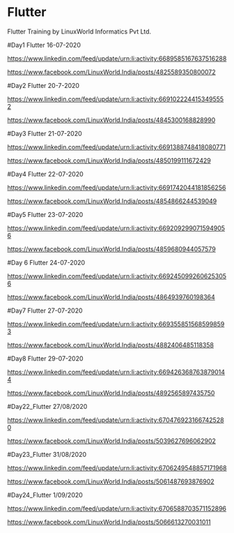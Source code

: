 # Flutter
Flutter Training by LinuxWorld Informatics Pvt Ltd.

#Day1 Flutter
16-07-2020

https://www.linkedin.com/feed/update/urn:li:activity:6689585167637516288

https://www.facebook.com/LinuxWorld.India/posts/4825589350800072




#Day2 Flutter
20-7-2020

https://www.linkedin.com/feed/update/urn:li:activity:6691022244153495552

https://www.facebook.com/LinuxWorld.India/posts/4845300168828990




#Day3 Flutter
21-07-2020

https://www.linkedin.com/feed/update/urn:li:activity:6691388748418080771

https://www.facebook.com/LinuxWorld.India/posts/4850199111672429



#Day4 Flutter
22-07-2020

https://www.linkedin.com/feed/update/urn:li:activity:6691742044181856256

https://www.facebook.com/LinuxWorld.India/posts/4854866244539049




#Day5 Flutter
23-07-2020


https://www.linkedin.com/feed/update/urn:li:activity:6692092990715949056

https://www.facebook.com/LinuxWorld.India/posts/4859680944057579




#Day 6 Flutter
24-07-2020

https://www.linkedin.com/feed/update/urn:li:activity:6692450992606253056

https://www.facebook.com/LinuxWorld.India/posts/4864939760198364




#Day7 Flutter
27-07-2020

https://www.linkedin.com/feed/update/urn:li:activity:6693558515685998593
 
https://www.facebook.com/LinuxWorld.India/posts/4882406485118358




#Day8 Flutter
29-07-2020

https://www.linkedin.com/feed/update/urn:li:activity:6694263687638790144

https://www.facebook.com/LinuxWorld.India/posts/4892565897435750




#Day22_Flutter
27/08/2020

https://www.linkedin.com/feed/update/urn:li:activity:6704769231667425280

https://www.facebook.com/LinuxWorld.India/posts/5039627696062902




#Day23_Flutter
31/08/2020

https://www.linkedin.com/feed/update/urn:li:activity:6706249548857171968

https://www.facebook.com/LinuxWorld.India/posts/5061487693876902




#Day24_Flutter
1/09/2020

https://www.linkedin.com/feed/update/urn:li:activity:6706588703571152896

https://www.facebook.com/LinuxWorld.India/posts/5066613270031011

